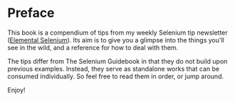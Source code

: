 # Preface

This book is a compendium of tips from my weekly Selenium tip newsletter ([Elemental Selenium](http://elementalselenium.com/)). Its aim is to give you a glimpse into the things you'll see in the wild, and a reference for how to deal with them.

The tips differ from The Selenium Guidebook in that they do not build upon previous examples. Instead, they serve as standalone works that can be consumed individually. So feel free to read them in order, or jump around.

Enjoy!
